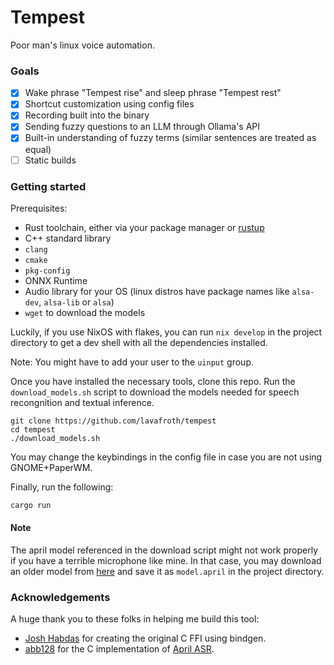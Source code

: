 # Tempest

Poor man's linux voice automation.

### Goals
- [x] Wake phrase "Tempest rise" and sleep phrase "Tempest rest"
- [x] Shortcut customization using config files
- [x] Recording built into the binary
- [x] Sending fuzzy questions to an LLM through Ollama's API
- [x] Built-in understanding of fuzzy terms (similar sentences are treated as equal)
- [ ] Static builds

### Getting started

Prerequisites:
- Rust toolchain, either via your package manager or [rustup](https://rustup.rs)
- C++ standard library
- `clang`
- `cmake`
- `pkg-config`
- ONNX Runtime
- Audio library for your OS (linux distros have package names like `alsa-dev`, `alsa-lib` or `alsa`)
- `wget` to download the models

Luckily, if you use NixOS with flakes, you can run `nix develop` in the project directory to get a dev shell with all the dependencies installed.

Note: You might have to add your user to the `uinput` group.

Once you have installed the necessary tools, clone this repo. Run the `download_models.sh` script to download the models needed for speech recongnition and textual inference.

```
git clone https://github.com/lavafroth/tempest
cd tempest
./download_models.sh
```

You may change the keybindings in the config file in case you are not using GNOME+PaperWM.

Finally, run the following:

```sh
cargo run
```

#### Note
The april model referenced in the download script might not work properly if you
have a terrible microphone like mine. In that case, you may download an older
model from [here](https://april.sapples.net/aprilv0_en-us.april) and save it as `model.april` in the project directory.

### Acknowledgements

A huge thank you to these folks in helping me build this tool:

- [Josh Habdas](https://cpdeberg.org/vhs) for creating the original C FFI using bindgen.
- [abb128](https://github.com/abb128) for the C implementation of [April ASR](https://github.com/abb128/april-asr).
